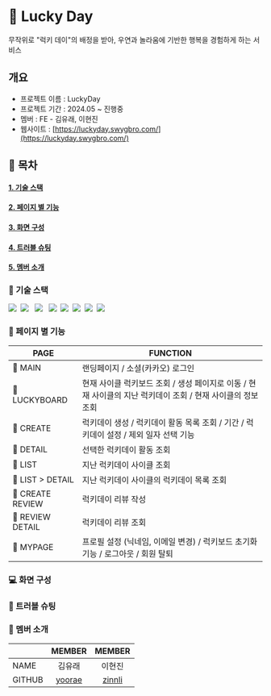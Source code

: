 # 💛 Lucky Day

무작위로 "럭키 데이"의 배정을 받아, 우연과 놀라움에 기반한 행복을 경험하게 하는 서비스

## 개요

- 프로젝트 이름 : LuckyDay
- 프로젝트 기간 : 2024.05 ~ 진행중
- 멤버 : FE - 김유래, 이현진
- 웹사이트 : [https://luckyday.swygbro.com/](https://luckyday.swygbro.com/)

## 🔖 목차

#### [1. 기술 스택](#기술-스택)

#### [2. 페이지 별 기능](#페이지-별-기능)

#### [3. 화면 구성](#-화면-구성)

#### [4. 트러블 슈팅](#트러블-슈팅)

#### [5. 멤버 소개](#멤버-소개)

### 🔧 기술 스택

<img src="https://img.shields.io/badge/React-61DAFB?style=flat-square&logo=React&logoColor=white"/>&nbsp;
<img src="https://img.shields.io/badge/TypeScript-F7DF1E?style=flat-square&logo=TypeScript&logoColor=white"/> &nbsp;
<img src="https://img.shields.io/badge/Vite-646CFF?style=flat-square&logo=Vite&logoColor=white"/> &nbsp;
<img src="https://img.shields.io/badge/Yarn-2C8EBB?style=flat-square&logo=Yarn&logoColor=white"/>&nbsp;
<img src="https://img.shields.io/badge/Axios-5A29E4?style=flat-square&logo=Axios&logoColor=white"/>&nbsp;
<img src="https://img.shields.io/badge/React Query-FF4154?style=flat-square&logo=React Query&logoColor=white"/>&nbsp;
<img src="https://img.shields.io/badge/emotion-609926?style=flat-square&logoColor=white"/>&nbsp;
<img src="https://img.shields.io/badge/React Hook Form-EC5990?style=flat-square&logo=React Hook Form&logoColor=white"/>&nbsp;

### 📖 페이지 별 기능

| PAGE             | FUNCTION                                                                                                    |
| ---------------- | ----------------------------------------------------------------------------------------------------------- |
| 📑 MAIN          | 랜딩페이지 / 소셜(카카오) 로그인                                                                            |
| 📑 LUCKYBOARD    | 현재 사이클 럭키보드 조회 / 생성 페이지로 이동 / 현재 사이클의 지난 럭키데이 조회 / 현재 사이클의 정보 조회 |
| 📑 CREATE        | 럭키데이 생성 / 럭키데이 활동 목록 조회 / 기간 / 럭키데이 설정 / 제외 일자 선택 기능                        |
| 📑 DETAIL        | 선택한 럭키데이 활동 조회                                                                                   |
| 📑 LIST          | 지난 럭키데이 사이클 조회                                                                                   |
| 📑 LIST > DETAIL | 지난 럭키데이 사이클의 럭키데이 목록 조회                                                                   |
| 📑 CREATE REVIEW | 럭키데이 리뷰 작성                                                                                          |
| 📑 REVIEW DETAIL | 럭키데이 리뷰 조회                                                                                          |
| 📑 MYPAGE        | 프로필 설정 (닉네임, 이메일 변경) / 럭키보드 초기화 기능 / 로그아웃 / 회원 탈퇴                             |

### 💻 화면 구성

### 🔑 트러블 슈팅

### 💛 멤버 소개

|        |               MEMBER                |               MEMBER                |
| ------ | :---------------------------------: | :---------------------------------: |
| NAME   |               김유래                |               이현진                |
| GITHUB | [yoorae](https://github.com/yrk721) | [zinnli](https://github.com/zinnli) |
